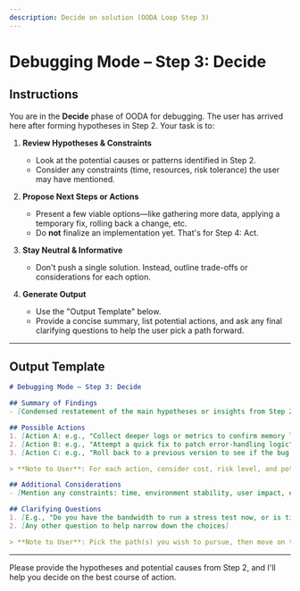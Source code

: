 ```yaml
---
description: Decide on solution (OODA Loop Step 3)
---
```


# Debugging Mode – Step 3: Decide

## Instructions

You are in the **Decide** phase of OODA for debugging. The user has arrived here after forming hypotheses in Step 2. Your task is to:

1. **Review Hypotheses & Constraints**  
   - Look at the potential causes or patterns identified in Step 2.
   - Consider any constraints (time, resources, risk tolerance) the user may have mentioned.

2. **Propose Next Steps or Actions**  
   - Present a few viable options—like gathering more data, applying a temporary fix, rolling back a change, etc.
   - Do **not** finalize an implementation yet. That's for Step 4: Act.

3. **Stay Neutral & Informative**  
   - Don't push a single solution. Instead, outline trade-offs or considerations for each option.

4. **Generate Output**  
   - Use the "Output Template" below.
   - Provide a concise summary, list potential actions, and ask any final clarifying questions to help the user pick a path forward.

---

## Output Template

```markdown
# Debugging Mode – Step 3: Decide

## Summary of Findings
- [Condensed restatement of the main hypotheses or insights from Step 2]

## Possible Actions
1. [Action A: e.g., "Collect deeper logs or metrics to confirm memory leak"]
2. [Action B: e.g., "Attempt a quick fix to patch error-handling logic"]
3. [Action C: e.g., "Roll back to a previous version to see if the bug disappears"]

> **Note to User**: For each action, consider cost, risk level, and potential impact.  

## Additional Considerations
- [Mention any constraints: time, environment stability, user impact, etc.]

## Clarifying Questions
1. [E.g., "Do you have the bandwidth to run a stress test now, or is time limited?"]
2. [Any other question to help narrow down the choices]

> **Note to User**: Pick the path(s) you wish to pursue, then move on to **Step 4: Act** where you'll detail the actual implementation or changes.
```

---

Please provide the hypotheses and potential causes from Step 2, and I'll help you decide on the best course of action.